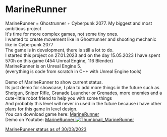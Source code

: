 # MarineRunner

MarineRunner = Ghostrunner + Cyberpunk 2077. My biggest and most ambitious project <br/>
It's time for more complex games, not some tiny ones. <br/>
I wanted to create movement like in Ghostrunner and shooting mechanic like in Cyberpunk 2077 <br/>
The game is in development, there is still a lot to do.<br/>
I started this project on 27.01.2023 and on the day 15.05.2023 I have spent 570h on this game (454 Unreal Engine, 116 Blender) <br/>
MarineRunner is on Unreal Engine 5. <br/>
(everything is code from scratch in C++ with Unreal Engine tools)<br/>
<br/>
Demo of MarineRunner to show current status. <br/>
Its just demo for showcase, I plan to add more things in the future such as <br/>
Shotgun, Sniper Rifle, Granade Launcher or Grenades, more enemies and a cute-little robot friend to help you with some things <br/>
And probably this level will never in used in the future because i have other plans for this game in level design. <br/>
You can download game here: <a href="https://drive.google.com/file/d/17XCGErqjLaanXRmtc4CCK67CzDlCNRf0/view?usp=share_link"> MarineRunner </a> <br/>
Demo on Youtube: <a href="[https://youtu.be/EfcJptK8Fco](https://youtu.be/TpYCEW1tYkw)"> MarineRunner
![Thumbnail_MarineRunner](https://github.com/Endersik4/MarineRunner/assets/131354098/528efd8e-2281-4e10-8044-426a166bbe65)
 </a>


<a href="https://youtu.be/8jKjilVmgmk"> MarineRunner status as of 30/03/2023 </a>

